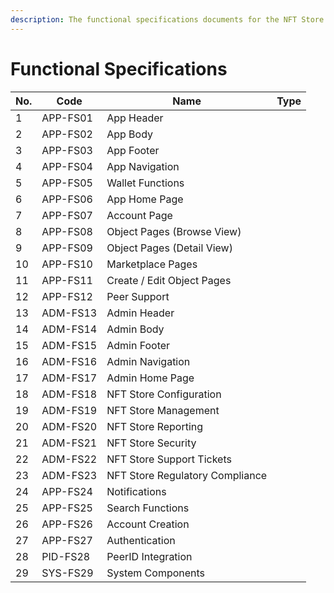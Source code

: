```yaml
---
description: The functional specifications documents for the NFT Store application.
---
```


# Functional Specifications

<table><thead><tr><th data-type="number">No.</th><th>Code</th><th>Name</th><th data-type="select">Type</th></tr></thead><tbody><tr><td>1</td><td>APP-FS01</td><td>App Header</td><td></td></tr><tr><td>2</td><td>APP-FS02</td><td>App Body</td><td></td></tr><tr><td>3</td><td>APP-FS03</td><td>App Footer</td><td></td></tr><tr><td>4</td><td>APP-FS04</td><td>App Navigation</td><td></td></tr><tr><td>5</td><td>APP-FS05</td><td>Wallet Functions</td><td></td></tr><tr><td>6</td><td>APP-FS06</td><td>App Home Page</td><td></td></tr><tr><td>7</td><td>APP-FS07</td><td>Account Page</td><td></td></tr><tr><td>8</td><td>APP-FS08</td><td>Object Pages (Browse View)</td><td></td></tr><tr><td>9</td><td>APP-FS09</td><td>Object Pages (Detail View)</td><td></td></tr><tr><td>10</td><td>APP-FS10</td><td>Marketplace Pages</td><td></td></tr><tr><td>11</td><td>APP-FS11</td><td>Create / Edit Object Pages</td><td></td></tr><tr><td>12</td><td>APP-FS12</td><td>Peer Support</td><td></td></tr><tr><td>13</td><td>ADM-FS13</td><td>Admin Header</td><td></td></tr><tr><td>14</td><td>ADM-FS14</td><td>Admin Body</td><td></td></tr><tr><td>15</td><td>ADM-FS15</td><td>Admin Footer</td><td></td></tr><tr><td>16</td><td>ADM-FS16</td><td>Admin Navigation</td><td></td></tr><tr><td>17</td><td>ADM-FS17</td><td>Admin Home Page</td><td></td></tr><tr><td>18</td><td>ADM-FS18</td><td>NFT Store Configuration</td><td></td></tr><tr><td>19</td><td>ADM-FS19</td><td>NFT Store Management</td><td></td></tr><tr><td>20</td><td>ADM-FS20</td><td>NFT Store Reporting</td><td></td></tr><tr><td>21</td><td>ADM-FS21</td><td>NFT Store Security</td><td></td></tr><tr><td>22</td><td>ADM-FS22</td><td>NFT Store Support Tickets</td><td></td></tr><tr><td>23</td><td>ADM-FS23</td><td>NFT Store Regulatory Compliance</td><td></td></tr><tr><td>24</td><td>APP-FS24</td><td>Notifications</td><td></td></tr><tr><td>25</td><td>APP-FS25</td><td>Search Functions</td><td></td></tr><tr><td>26</td><td>APP-FS26</td><td>Account Creation</td><td></td></tr><tr><td>27</td><td>APP-FS27</td><td>Authentication</td><td></td></tr><tr><td>28</td><td>PID-FS28</td><td>PeerID Integration</td><td></td></tr><tr><td>29</td><td>SYS-FS29</td><td>System Components</td><td></td></tr></tbody></table>
